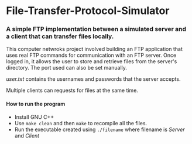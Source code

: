 # File-Transfer-Protocol-Simulator
### A simple FTP implementation between a simulated server and a client that can transfer files locally.

This computer netwroks project involved building an FTP application that uses real FTP commands for communication with an FTP server. Once logged in, it allows the user to store and retrieve files from the server's directory. The port used can also be set manually. 

_user.txt_ contains the usernames and passwords that the server accepts. 

Multiple clients can requests for files at the same time. 

#### How to run the program 
- Install GNU C++
- Use `make clean` and then `make` to recompile all the files.
- Run the executable created using `./filename` where filename is *Server* and *Client*
